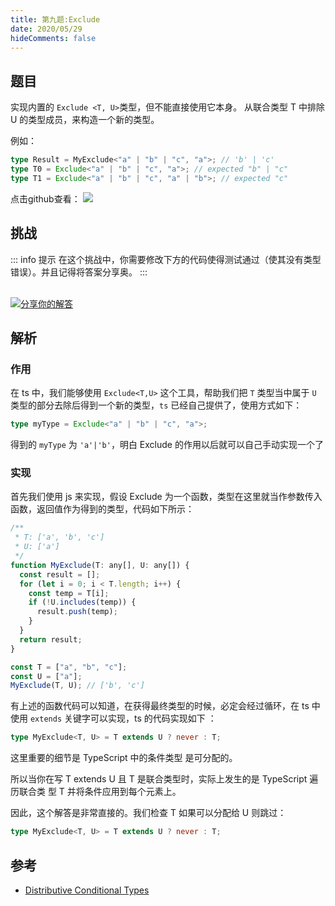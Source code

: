 ```yaml
---
title: 第九题:Exclude
date: 2020/05/29
hideComments: false
---
```


## 题目

实现内置的 `Exclude <T, U>`类型，但不能直接使用它本身。
从联合类型 T 中排除 U 的类型成员，来构造一个新的类型。

例如：

```ts
type Result = MyExclude<"a" | "b" | "c", "a">; // 'b' | 'c'
type T0 = Exclude<"a" | "b" | "c", "a">; // expected "b" | "c"
type T1 = Exclude<"a" | "b" | "c", "a" | "b">; // expected "c"
```

<p align='left'>
  点击github查看：

  <a href='https://github.com/W-HanYu/FE-Typescript/blob/master/vuepress/docs/challenge/1.9.exclude.md'>
    <img src='https://img.shields.io/badge/Github-1.8k+-143?logo=typescript&color=3178C6&logoColor=fff' />
  </a>
</p>

## 挑战

::: info 提示
在这个挑战中，你需要修改下方的代码使得测试通过（使其没有类型错误）。并且记得将答案分享奥。
:::

<CodeBox surl="https://stackblitz.com/edit/typescript-wgcecz?embed=1&file=1.9.exclude.ts&hideExplorer=1&hideNavigation=1&theme=dark&view=editor" />

<!--info-footer-start--><br> <a href="https://github.com/W-HanYu/FE-Typescript/issues/new?assignees=paiDaXing-web&labels=answer&template=1-9%E5%AE%9E%E7%8E%B0-exclude.md&title=1-9%E5%AE%9E%E7%8E%B0-exclude.md" target="_blank"><img src="https://6d78-mxm1923893223-ulteh-1302287111.tcb.qcloud.la/-%E5%88%86%E4%BA%AB%E4%BD%A0%E7%9A%84%E8%A7%A3%E7%AD%94-teal.svg?sign=8bb2a2a3bd2b1cc8f86bfd919d53197e&t=1668143704" alt="分享你的解答"/></a>  <!--info-footer-end-->

## 解析

### 作用

在 ts 中，我们能够使用 `Exclude<T,U>` 这个工具，帮助我们把 `T` 类型当中属于 `U` 类型的部分去除后得到一个新的类型，`ts` 已经自己提供了，使用方式如下：

```ts
type myType = Exclude<"a" | "b" | "c", "a">;
```

得到的 `myType` 为 `'a'|'b'`，明白 Exclude 的作用以后就可以自己手动实现一个了

### 实现

首先我们使用 js 来实现，假设 Exclude 为一个函数，类型在这里就当作参数传入函数，返回值作为得到的类型，代码如下所示：

```js
/**
 * T: ['a', 'b', 'c']
 * U: ['a']
 */
function MyExclude(T: any[], U: any[]) {
  const result = [];
  for (let i = 0; i < T.length; i++) {
    const temp = T[i];
    if (!U.includes(temp)) {
      result.push(temp);
    }
  }
  return result;
}

const T = ["a", "b", "c"];
const U = ["a"];
MyExclude(T, U); // ['b', 'c']
```

有上述的函数代码可以知道，在获得最终类型的时候，必定会经过循环，在 ts 中使用 `extends` 关键字可以实现，ts 的代码实现如下 ：

```ts
type MyExclude<T, U> = T extends U ? never : T;
```

这里重要的细节是 TypeScript 中的条件类型 是可分配的。

所以当你在写 T extends U 且 T 是联合类型时，实际上发生的是 TypeScript 遍历联合类 型 T 并将条件应用到每个元素上。

因此，这个解答是非常直接的。我们检查 T 如果可以分配给 U 则跳过：

```ts
type MyExclude<T, U> = T extends U ? never : T;
```

## 参考

- [Distributive Conditional Types](https://www.typescriptlang.org/docs/handbook/2/conditional-types.html#distributive-conditional-types)
